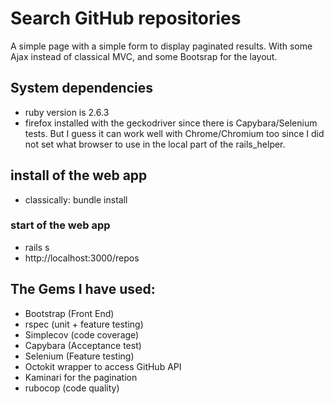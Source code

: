 # Search GitHub repositories

A simple page with a simple form to display paginated results. With some Ajax instead of classical MVC, and some Bootsrap for the layout.

## System dependencies
- ruby version is 2.6.3
- firefox installed with the geckodriver since there is Capybara/Selenium tests. But I guess it can work well with Chrome/Chromium too since I did not set what browser to use in the local part of the rails_helper.

## install of the web app
- classically: bundle install

### start of the web app
- rails s
- http://localhost:3000/repos


## The Gems I have used:
- Bootstrap (Front End)
- rspec (unit + feature testing)
- Simplecov (code coverage)
- Capybara (Acceptance test)
- Selenium (Feature testing)
- Octokit wrapper to access GitHub API
- Kaminari for the pagination
- rubocop (code quality)


